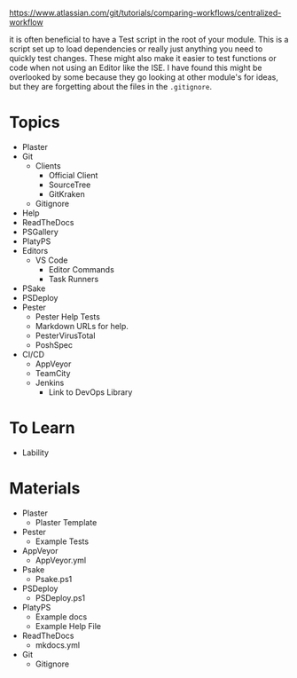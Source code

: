 https://www.atlassian.com/git/tutorials/comparing-workflows/centralized-workflow






it is often beneficial to have a Test script in the root of your module. This is a script set up to load dependencies or really just anything you need to quickly test changes. These might also make it easier to test functions or code when not using an Editor like the ISE. I have found this might be overlooked by some because they go looking at other module's for ideas, but they are forgetting about the files in the `.gitignore`.

# Topics
* Plaster
* Git
    * Clients
        * Official Client
        * SourceTree
        * GitKraken
    * Gitignore
* Help
* ReadTheDocs
* PSGallery
* PlatyPS
* Editors
    * VS Code
        * Editor Commands
        * Task Runners
* PSake
* PSDeploy
* Pester
    * Pester Help Tests
    * Markdown URLs for help.
    * PesterVirusTotal
    * PoshSpec
* CI/CD
    * AppVeyor
    * TeamCity
    * Jenkins
        * Link to DevOps Library

# To Learn
* Lability


# Materials
* Plaster
    * Plaster Template
* Pester
    * Example Tests
* AppVeyor
    * AppVeyor.yml
* Psake
    * Psake.ps1
* PSDeploy
    * PSDeploy.ps1
* PlatyPS
    * Example docs
    * Example Help File
* ReadTheDocs
    * mkdocs.yml
* Git
    * Gitignore
